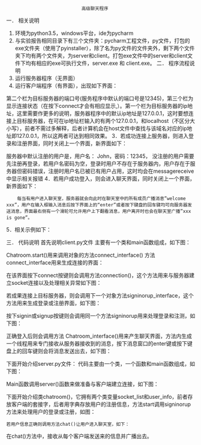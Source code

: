 								高级聊天程序
一．	相关说明
1.	环境为python3.5，windows平台，ide为pycharm
2.	与实验报告相同目录下有三个文件夹：pycharm工程文件，py文件，打包的exe文件夹（使用了pyinstaller），除了名为py文件的文件夹外，剩下两个文件夹下均有两个文件夹，为server和client。打包exe文件中的server和client文件下均有相应的exe可执行文件，server.exe 和 client.exe。
二．	程序流程说明
1.	运行服务器程序（无界面）
2.	运行客户端程序（有界面），出现如下界面：
 
第二个栏为目标服务器的端口号(服务程序中默认的端口号是12345)，第三个栏为显示连接状态（在按下connect才会有相应显示,）。第一个栏为目标服务器的ip地址，这里需要作更多的说明，服务器程序中的默认ip地址是127.0.0.1，这时要想连接上目标服务器，在可在ip地址栏输入的有两个127.0.0.1，和localhost（不区分大小写），前者不需过多解释，后者计算机会在host文件中查找与该域名对应的ip地址即127.0.0.1，所以这两者可达到相同效果。
	3．若成功连接上服务器，则进入登录和注册界面，同时关闭上一个界面，新界面如下：
		 
服务器中默认注册的用户是，用户名： John，密码：12345， 没注册的用户需要先注册再登录，若用户名密码为空，登录时用户不存在于服务器内，用户存在于服务器但密码错误，注册时用户名已被已有用户占用，这时均会在messagereceive中显示相关报错
	4．若用户成功登入，则会进入聊天界面，同时关闭上一个界面，新界面如下：
		 
		每当有用户进入聊天室，服务器就会向此时在聊天室中的所有成员广播消息”welcome xxx”，用户在输入框输入消息后按下界面上的“enter”或者按下键盘的回车键均可向服务器发送消息，界面最右侧有一个滑轮可允许用户上下翻看消息，用户离开时也会在聊天室广播”xxx is gone”。
5．相关示例如下：
   
三．	代码说明
首先说明client.py文件
主要有一个类和main函数组成，如下图：
 
Chatroom.start()用来调用对象的方法connect_interface()
方法connect_interface用来生成连接的界面：
 
在该界面按下connect按键则会调用方法connection()，这个方法用来与服务器建立socket连接以及处理相关异常如下图：
 
若成果连接上目标服务器，则会调用下一个对象方法signinorup_interface，这个方法用来生成登录或注册界面，如下图：
 
按下signin或signup按键则会调用同一个方法signinorup用来处理登录和注测，如下图：
  
正确登入后则会调用方法
Chatroom_interface()用来产生聊天界面，方法内生成一个线程用来专门接收从服务器接收到的消息，按下消息窗口的enter键或按下键盘上的回车键则会将消息发送出去，如下图：
 

下面开始介绍server.py文件：
	代码主要由一个类，一个函数和main函数组成，如下图：
	 
Main函数调用server()函数来做准备与客户端建立连接，如下图：
 
下面开始介绍类chatroom()，它拥有两个类变量socket_list和user_info，前者存放客户端的套接字，后者用字典存放用户的注册信息，方法start调用signinorup方法来处理用户的登录或注册，如图：
	 
	若用户信息正确则调用方法chat()让用户进入聊天室，如下：
	 
在chat()方法中，接收从每个客户端发送来的信息并广播出去。
